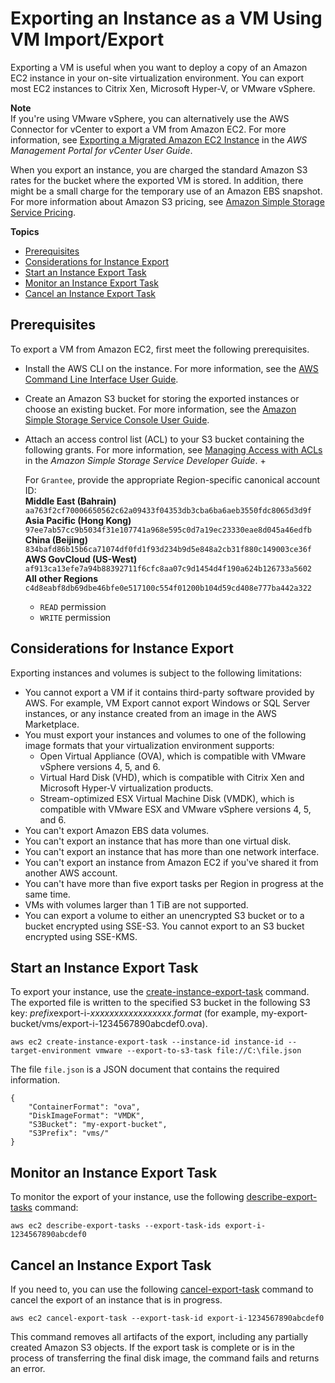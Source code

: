 # Exporting an Instance as a VM Using VM Import/Export<a name="vmexport"></a>

Exporting a VM is useful when you want to deploy a copy of an Amazon EC2 instance in your on\-site virtualization environment\. You can export most EC2 instances to Citrix Xen, Microsoft Hyper\-V, or VMware vSphere\.

**Note**  
If you're using VMware vSphere, you can alternatively use the AWS Connector for vCenter to export a VM from Amazon EC2\. For more information, see [Exporting a Migrated Amazon EC2 Instance](https://docs.aws.amazon.com/amp/latest/userguide/migrate-vms.html#export-instance) in the *AWS Management Portal for vCenter User Guide*\.

When you export an instance, you are charged the standard Amazon S3 rates for the bucket where the exported VM is stored\. In addition, there might be a small charge for the temporary use of an Amazon EBS snapshot\. For more information about Amazon S3 pricing, see [Amazon Simple Storage Service Pricing](https://aws.amazon.com/s3/pricing/)\.

**Topics**
+ [Prerequisites](#vmexport-prerequisites)
+ [Considerations for Instance Export](#vmexport-limits)
+ [Start an Instance Export Task](#export-instance)
+ [Monitor an Instance Export Task](#vmexport-monitor)
+ [Cancel an Instance Export Task](#vmexport-cancel)

## Prerequisites<a name="vmexport-prerequisites"></a>

To export a VM from Amazon EC2, first meet the following prerequisites\.
+ Install the AWS CLI on the instance\. For more information, see the [AWS Command Line Interface User Guide](https://docs.aws.amazon.com/cli/latest/userguide/)\.
+ Create an Amazon S3 bucket for storing the exported instances or choose an existing bucket\. For more information, see the [Amazon Simple Storage Service Console User Guide](https://docs.aws.amazon.com/AmazonS3/latest/user-guide/)\.
+ Attach an access control list \(ACL\) to your S3 bucket containing the following grants\. For more information, see [Managing Access with ACLs](https://docs.aws.amazon.com/AmazonS3/latest/dev/S3_ACLs_UsingACLs.html) in the *Amazon Simple Storage Service Developer Guide*\.
  + 

    For `Grantee`, provide the appropriate Region\-specific canonical account ID:  
**Middle East \(Bahrain\)**  
`aa763f2cf70006650562c62a09433f04353db3cba6ba6aeb3550fdc8065d3d9f`  
**Asia Pacific \(Hong Kong\)**  
`97ee7ab57cc9b5034f31e107741a968e595c0d7a19ec23330eae8d045a46edfb`  
**China \(Beijing\)**  
`834bafd86b15b6ca71074df0fd1f93d234b9d5e848a2cb31f880c149003ce36f`  
**AWS GovCloud \(US\-West\)**  
`af913ca13efe7a94b88392711f6cfc8aa07c9d1454d4f190a624b126733a5602`  
**All other Regions**  
`c4d8eabf8db69dbe46bfe0e517100c554f01200b104d59cd408e777ba442a322`
  + `READ` permission
  + `WRITE` permission

## Considerations for Instance Export<a name="vmexport-limits"></a>

Exporting instances and volumes is subject to the following limitations:
+ You cannot export a VM if it contains third\-party software provided by AWS\. For example, VM Export cannot export Windows or SQL Server instances, or any instance created from an image in the AWS Marketplace\.
+ You must export your instances and volumes to one of the following image formats that your virtualization environment supports:
  + Open Virtual Appliance \(OVA\), which is compatible with VMware vSphere versions 4, 5, and 6\.
  + Virtual Hard Disk \(VHD\), which is compatible with Citrix Xen and Microsoft Hyper\-V virtualization products\.
  + Stream\-optimized ESX Virtual Machine Disk \(VMDK\), which is compatible with VMware ESX and VMware vSphere versions 4, 5, and 6\.
+ You can't export Amazon EBS data volumes\.
+ You can't export an instance that has more than one virtual disk\.
+ You can't export an instance that has more than one network interface\.
+ You can't export an instance from Amazon EC2 if you've shared it from another AWS account\.
+ You can't have more than five export tasks per Region in progress at the same time\.
+ VMs with volumes larger than 1 TiB are not supported\.
+ You can export a volume to either an unencrypted S3 bucket or to a bucket encrypted using SSE\-S3\. You cannot export to an S3 bucket encrypted using SSE\-KMS\.

## Start an Instance Export Task<a name="export-instance"></a>

To export your instance, use the [create\-instance\-export\-task](https://docs.aws.amazon.com/cli/latest/reference/ec2/create-instance-export-task.html) command\. The exported file is written to the specified S3 bucket in the following S3 key: *prefix*export\-i\-*xxxxxxxxxxxxxxxxx*\.*format* \(for example, my\-export\-bucket/vms/export\-i\-1234567890abcdef0\.ova\)\.

```
aws ec2 create-instance-export-task --instance-id instance-id --target-environment vmware --export-to-s3-task file://C:\file.json
```

The file `file.json` is a JSON document that contains the required information\.

```
{
    "ContainerFormat": "ova",
    "DiskImageFormat": "VMDK",
    "S3Bucket": "my-export-bucket",
    "S3Prefix": "vms/"
}
```

## Monitor an Instance Export Task<a name="vmexport-monitor"></a>

To monitor the export of your instance, use the following [describe\-export\-tasks](https://docs.aws.amazon.com/cli/latest/reference/ec2/describe-export-tasks.html) command:

```
aws ec2 describe-export-tasks --export-task-ids export-i-1234567890abcdef0
```

## Cancel an Instance Export Task<a name="vmexport-cancel"></a>

If you need to, you can use the following [cancel\-export\-task](https://docs.aws.amazon.com/cli/latest/reference/ec2/cancel-export-task.html) command to cancel the export of an instance that is in progress\.

```
aws ec2 cancel-export-task --export-task-id export-i-1234567890abcdef0
```

This command removes all artifacts of the export, including any partially created Amazon S3 objects\. If the export task is complete or is in the process of transferring the final disk image, the command fails and returns an error\.